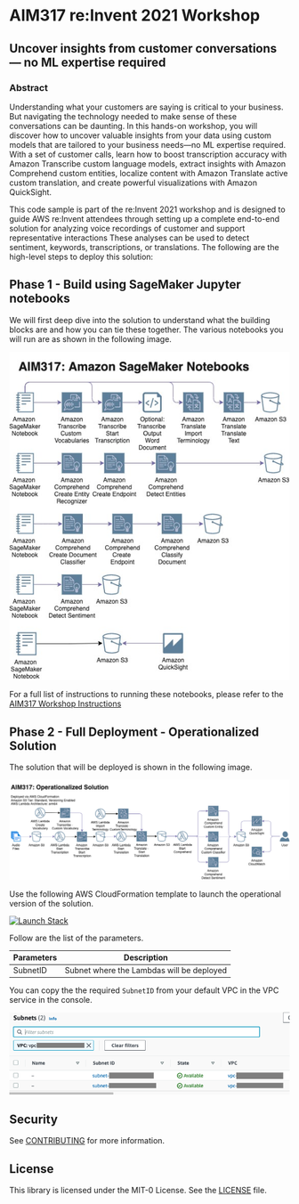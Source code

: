 # AIM317 re:Invent 2021 Workshop
## Uncover insights from customer conversations — no ML expertise required

### Abstract 
Understanding what your customers are saying is critical to your business. But navigating the technology needed to make sense of these conversations can be daunting. In this hands-on workshop, you will discover how to uncover valuable insights from your data using custom models that are tailored to your business needs—no ML expertise required. With a set of customer calls, learn how to boost transcription accuracy with Amazon Transcribe custom language models, extract insights with Amazon Comprehend custom entities, localize content with Amazon Translate active custom translation, and create powerful visualizations with Amazon QuickSight.

This code sample is part of the re:Invent 2021 workshop and is designed to guide AWS re:Invent attendees through setting up a complete end-to-end solution for analyzing voice recordings of customer and support representative interactions  These analyses can be used to detect sentiment, keywords, transcriptions, or translations. The following are the high-level steps to deploy this solution:

## Phase 1 - Build using SageMaker Jupyter notebooks

We will first deep dive into the solution to understand what the building blocks are and how you can tie these together. The various notebooks you will run are as shown in the following image.

![SageMaker notebook architecture](https://github.com/aws-samples/aim317-uncover-insights-customer-conversations/blob/main/static/aim317-sm-arch-full.jpg)

For a full list of instructions to running these notebooks, please refer to the [AIM317 Workshop Instructions](https://studio.us-east-1.prod.workshops.aws/preview/076e45e5-760d-41cf-bd22-a86c46ee462c/builds/83c4ddb7-fbc6-4e72-b5da-967f8fe7cfcb/en-US)


## Phase 2 - Full Deployment - Operationalized Solution

The solution that will be deployed is shown in the following image.

![Solution Architecture](https://github.com/aws-samples/aim317-uncover-insights-customer-conversations/blob/main/static/AIM317%20Diagram%20-%20A1.png)

Use the following AWS CloudFormation template to launch the operational version of the solution.

[![Launch Stack](https://s3.amazonaws.com/cloudformation-examples/cloudformation-launch-stack.png)](https://console.aws.amazon.com/cloudformation/home?region=us-east-1#/stacks/quickcreate?templateUrl=https://ai-ml-services-lab.s3.amazonaws.com/public/labs/aim317/cloudformation/aim317Template.yml&param_SubnetID=subnet-00001)

Follow are the list of the parameters. 

| Parameters         | Description                                    |
| ------------------ | ---------------------------------------------- |
| SubnetID           | Subnet where the Lambdas will be deployed      |

You can copy the the required `SubnetID` from your default VPC in the VPC service in the console.

![Subnets](static/subnets.png)

## Security

See [CONTRIBUTING](CONTRIBUTING.md#security-issue-notifications) for more information.

## License

This library is licensed under the MIT-0 License. See the [LICENSE](LICENSE) file.
